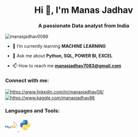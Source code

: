 <h1 align="center">Hi 👋, I'm Manas Jadhav</h1>
<h3 align="center">A passionate Data analyst from India</h3>

<p align="left"> <img src="https://komarev.com/ghpvc/?username=manasjadhav0086&label=Profile%20views&color=0e75b6&style=flat" alt="manasjadhav0086" /> </p>

- 🌱 I’m currently learning **MACHINE LEARNING**

- 💬 Ask me about **Python, SQL, POWER BI, EXCEL**

- 📫 How to reach me **manasjadhav7083@gmail.com**

<h3 align="left">Connect with me:</h3>
<p align="left">
<a href="https://linkedin.com/in/https://www.linkedin.com/in/manasjadhav08/" target="blank"><img align="center" src="https://raw.githubusercontent.com/rahuldkjain/github-profile-readme-generator/master/src/images/icons/Social/linked-in-alt.svg" alt="https://www.linkedin.com/in/manasjadhav08/" height="30" width="40" /></a>
<a href="https://kaggle.com/https://www.kaggle.com/manasjadhav86" target="blank"><img align="center" src="https://raw.githubusercontent.com/rahuldkjain/github-profile-readme-generator/master/src/images/icons/Social/kaggle.svg" alt="https://www.kaggle.com/manasjadhav86" height="30" width="40" /></a>
</p>

<h3 align="left">Languages and Tools:</h3>
<p align="left"> <a href="https://www.mysql.com/" target="_blank" rel="noreferrer"> <img src="https://raw.githubusercontent.com/devicons/devicon/master/icons/mysql/mysql-original-wordmark.svg" alt="mysql" width="40" height="40"/> </a> <a href="https://www.python.org" target="_blank" rel="noreferrer"> <img src="https://raw.githubusercontent.com/devicons/devicon/master/icons/python/python-original.svg" alt="python" width="40" height="40"/> </a> </p>
